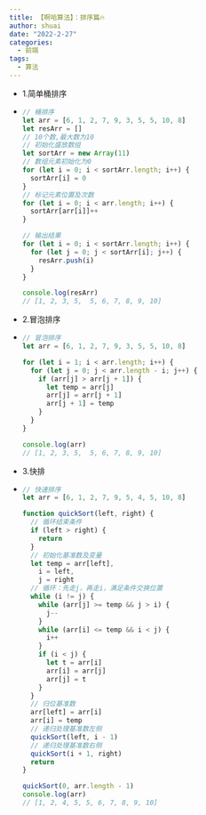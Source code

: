 ```yaml
---
title: 【啊哈算法】：排序篇🔥
author: shuai
date: "2022-2-27"
categories:
  - 前端
tags:
  - 算法
---
```


- 1.简单桶排序

- ```js
  // 桶排序
  let arr = [6, 1, 2, 7, 9, 3, 5, 5, 10, 8]
  let resArr = []
  // 10个数,最大数为10
  // 初始化盛放数组
  let sortArr = new Array(11)
  // 数组元素初始化为0
  for (let i = 0; i < sortArr.length; i++) {
    sortArr[i] = 0
  }
  // 标记元素位置及次数
  for (let i = 0; i < arr.length; i++) {
    sortArr[arr[i]]++
  }
  
  // 输出结果
  for (let i = 0; i < sortArr.length; i++) {
    for (let j = 0; j < sortArr[i]; j++) {
      resArr.push(i)
    }
  }
  
  console.log(resArr)
  // [1, 2, 3, 5,  5, 6, 7, 8, 9, 10]
  ```

- 2.冒泡排序

- ```js
  // 冒泡排序
  let arr = [6, 1, 2, 7, 9, 3, 5, 5, 10, 8]
  
  for (let i = 1; i < arr.length; i++) {
    for (let j = 0; j < arr.length - i; j++) {
      if (arr[j] > arr[j + 1]) {
        let temp = arr[j]
        arr[j] = arr[j + 1]
        arr[j + 1] = temp
      }
    }
  }
  
  console.log(arr)
  // [1, 2, 3, 5,  5, 6, 7, 8, 9, 10]
  ```

- 3.快排

- ```js
  // 快速排序
  let arr = [6, 1, 2, 7, 9, 5, 4, 5, 10, 8]
  
  function quickSort(left, right) {
    // 循环结束条件
    if (left > right) {
      return
    }
    // 初始化基准数及变量
    let temp = arr[left],
      i = left,
      j = right
    // 循环：先走j，再走i，满足条件交换位置
    while (i != j) {
      while (arr[j] >= temp && j > i) {
        j--
      }
      while (arr[i] <= temp && i < j) {
        i++
      }
      if (i < j) {
        let t = arr[i]
        arr[i] = arr[j]
        arr[j] = t
      }
    }
    // 归位基准数
    arr[left] = arr[i]
    arr[i] = temp
    // 递归处理基准数左侧
    quickSort(left, i - 1)
    // 递归处理基准数右侧
    quickSort(i + 1, right)
    return
  }
  
  quickSort(0, arr.length - 1)
  console.log(arr)
  // [1, 2, 4, 5, 5, 6, 7, 8, 9, 10]
  ```

  
